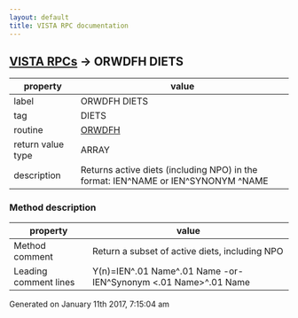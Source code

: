 ```yaml
---
layout: default
title: VISTA RPC documentation
---
```




## [VISTA RPCs](TableOfContent.md) &#8594; ORWDFH DIETS 

 property | value 
--- | --- 
 label | ORWDFH DIETS
 tag | DIETS
 routine | [ORWDFH](http://code.osehra.org/dox/Routine_ORWDFH_source.html)
 return value type | ARRAY
 description | Returns active diets (including NPO) in the format:      IEN^NAME   or IEN^SYNONYM <NAME>^NAME


### Method description

 property | value 
--- | --- 
 Method comment | Return a subset of active diets, including NPO
 Leading comment lines | Y(n)=IEN^.01 Name^.01 Name  -or-  IEN^Synonym <.01 Name>^.01 Name




 Generated on January 11th 2017, 7:15:04 am